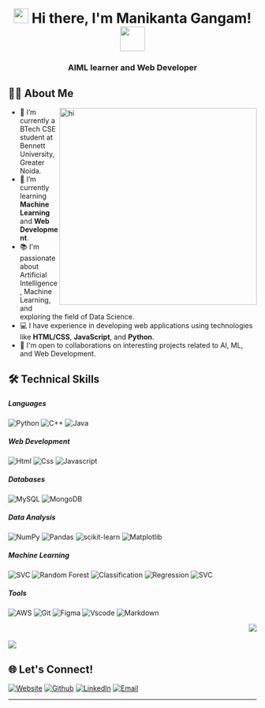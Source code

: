 <h1 align="center"><img src="https://emojis.slackmojis.com/emojis/images/1531849430/4246/blob-sunglasses.gif?1531849430" width="30"/> Hi there, I'm Manikanta Gangam! <img src="https://media.giphy.com/media/12oufCB0MyZ1Go/giphy.gif" width="50"></h1>
<h3 align="center">AIML learner and Web Developer</h3>

## 👨‍💻 About Me

<img align="right" alt="hi" width="400" src="https://media1.giphy.com/media/RbDKaczqWovIugyJmW/giphy.gif?cid=ecf05e47s1bagyqipze2940fwcu8wi70hb3377i3w6q2vvz4&ep=v1_gifs_search&rid=giphy.gif&ct=g">

- 🔭 I’m currently a BTech CSE student at Bennett University, Greater Noida.
- 🌱 I’m currently learning **Machine Learning** and **Web Development**.
- 📚 I'm passionate about Artificial Intelligence, Machine Learning, and exploring the field of Data Science.
- 💻 I have experience in developing web applications using technologies like **HTML/CSS**, **JavaScript**, and **Python**.
- 🤝 I'm open to collaborations on interesting projects related to AI, ML, and Web Development.

## 🛠️ Technical Skills

<h5>Languages</h5>

![Python](https://img.shields.io/badge/Python-FFD43B?style=flat&logo=python&logoColor=darkgreen)
![C++](https://img.shields.io/badge/C%2B%2B-00599C?style=flat&logo=c%2B%2B&logoColor=white)
![Java](https://img.shields.io/badge/Java-ED8B00?style=flat&logo=java&logoColor=white)

<h5>Web Development</h5>

![Html](https://img.shields.io/badge/HTML5-E34F26?style=flat&logo=html5&logoColor=white)
![Css](https://img.shields.io/badge/CSS3-1572B6?style=flat&logo=css3&logoColor=white)
![Javascript](https://img.shields.io/badge/JavaScript-323330?style=flat&logo=javascript&logoColor=F7DF1E)

<h5>Databases</h5>

![MySQL](https://img.shields.io/badge/MySQL-4479A1?style=flat&logo=mysql&logoColor=white)
![MongoDB](https://img.shields.io/badge/MongoDB-47A248?style=flat&logo=mongodb&logoColor=white)

<h5>Data Analysis</h5>

![NumPy](https://img.shields.io/badge/NumPy-013243?style=flat&logo=numpy&logoColor=white)
![Pandas](https://img.shields.io/badge/Pandas-150458?style=flat&logo=pandas&logoColor=white)
![scikit-learn](https://img.shields.io/badge/scikit_learn-F7931E?style=flat&logo=scikit-learn&logoColor=white)
![Matplotlib](https://img.shields.io/badge/Matplotlib-3776AB?style=flat&logo=matplotlib&logoColor=white)

<h5>Machine Learning</h5>

![SVC](https://img.shields.io/badge/SVC-FF4081?style=flat&logo=python&logoColor=white)
![Random Forest](https://img.shields.io/badge/Random_Forest-4E342E?style=flat&logo=python&logoColor=white)
![Classification](https://img.shields.io/badge/Classification-3776AB?style=flat&logo=matplotlib&logoColor=white)
![Regression](https://img.shields.io/badge/Regression-150458?style=flat&logo=pandas&logoColor=white)
![SVC](https://img.shields.io/badge/Clustering-F24E1E?style=flat&logo=python&logoColor=white)

<h5>Tools</h5>

![AWS](https://img.shields.io/badge/AWS-232F3E?style=flat&logo=amazon-aws&logoColor=white)
![Git](https://img.shields.io/badge/Git-F05032?style=flat&logo=git&logoColor=white)
![Figma](https://img.shields.io/badge/Figma-F24E1E?style=flat&logo=figma&logoColor=white)
![Vscode](https://img.shields.io/badge/Visual_Studio_Code-0078D4?style=flat&logo=visual%20studio%20code&logoColor=white)
![Markdown](https://img.shields.io/badge/Markdown-000000?style=flat&logo=markdown&logoColor=white)

<img align="right" src="https://github-readme-stats.vercel.app/api/top-langs/?username=manikantagangam">
<br></br>
<img src="https://github-readme-stats.vercel.app/api?username=manikantagangam">

## 🌐 Let's Connect!


<a href="https://manikantagangam.github.io/my-portfolio/" target="_blank"><img alt="Website" src="https://img.shields.io/badge/website-%23117AC9.svg?&style=for-the-badge&logo=google-chrome&logoColor=white" /></a>
<a href="https://github.com/manikantagangam" target="_blank"><img alt="Github" src="https://img.shields.io/badge/GitHub-%2312100E.svg?&style=for-the-badge&logo=Github&logoColor=white" /></a>
<a href="https://www.linkedin.com/in/manikantagangam" target="_blank"><img alt="LinkedIn" src="https://img.shields.io/badge/linkedin-%230077B5.svg?&style=for-the-badge&logo=linkedin&logoColor=white" /></a>
<a href="mailto:e21cseu0947@bennett.edu.in" target="_blank"><img alt="Email" src="https://img.shields.io/badge/email-%23D14836.svg?&style=for-the-badge&logo=gmail&logoColor=white" /></a>

<!-- <a href="https://manikantagangam.github.io/my-portfolio/" target="_blank"><img alt="Website" src="https://img.shields.io/badge/website-%23117AC9.svg?&style=for-the-badge&logo=google-chrome&logoColor=white" /></a>
<a href="https://medium.com/@manikantagangam" target="_blank"><img alt="Medium" src="https://img.shields.io/badge/medium-%23000000.svg?&style=for-the-badge&logo=medium&logoColor=white" /></a>
<a href="https://www.instagram.com/manikanta_gangam" target="_blank"><img alt="Instagram" src="https://img.shields.io/badge/instagram-%23E4405F.svg?&style=for-the-badge&logo=instagram&logoColor=white" /></a> -->

<hr></hr>
